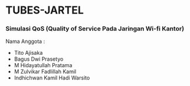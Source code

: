 # TUBES-JARTEL 
### Simulasi QoS (Quality of Service Pada Jaringan Wi-fi Kantor)
Nama Anggota :
 - Tito Ajisaka
 - Bagus Dwi Prasetyo
 - M Hidayatullah Pratama
 - M Zulvikar Fadlillah Kamil
 - Indhichwan Kamil Hadi Warsito
